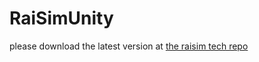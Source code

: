 # RaiSimUnity


please download the latest version at [the raisim tech repo](github.com/raisimtech/raisimUnity)
